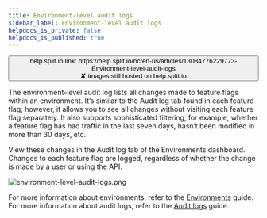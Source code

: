 ```yaml
---
title: Environment-level audit logs
sidebar_label: Environment-level audit logs
helpdocs_is_private: false
helpdocs_is_published: true
---
```


<p>
  <button style={{borderRadius:'8px', border:'1px', fontFamily:'Courier New', fontWeight:'800', textAlign:'left'}}> help.split.io link: https://help.split.io/hc/en-us/articles/13084776229773-Environment-level-audit-logs <br /> ✘ images still hosted on help.split.io </button>
</p>

The environment-level audit log lists all changes made to feature flags within an environment. It’s similar to the Audit log tab found in each feature flag; however, it allows you to see all changes without visiting each feature flag separately. It also supports sophisticated filtering, for example, whether a feature flag has had traffic in the last seven days, hasn’t been modified in more than 30 days, etc.

View these changes in the Audit log tab of the Environments dashboard. Changes to each feature flag are logged, regardless of whether the change is made by a user or using the API. 

<p>
  <img src="https://help.split.io/hc/article_attachments/13084818940941" alt="environment-level-audit-logs.png" />
</p>

For more information about environments, refer to the [Environments](https://help.split.io/hc/en-us/articles/360019915771-Environments) guide. For more information about audit logs, refer to the  [Audit logs](https://help.split.io/hc/en-us/articles/360020579472-Audit-logs) guide. 